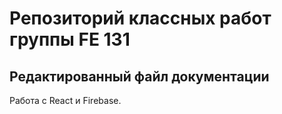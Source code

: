 # Репозиторий классных работ группы FE 131
## Редактированный файл документации

Работа с React и Firebase.